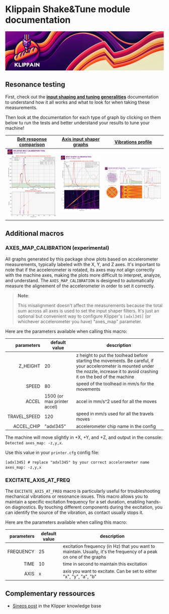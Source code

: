 # Klippain Shake&Tune module documentation

![](./banner_long.png)

## Resonance testing

First, check out the **[input shaping and tuning generalities](./is_tuning_generalities.md)** documentation to understand how it all works and what to look for when taking these measurements.

Then look at the documentation for each type of graph by clicking on them below tu run the tests and better understand your results to tune your machine!

| [Belt response comparison](./macros/belts_tuning.md) | [Axis input shaper graphs](./macros/axis_tuning.md) | [Vibrations profile](./macros/vibrations_profile.md) |
|:----------------:|:------------:|:---------------------:|
| [<img src="./images/belts_example.png">](./macros/belts_tuning.md) | [<img src="./images/axis_example.png">](./macros/axis_tuning.md) | [<img src="./images/vibrations_example.png">](./macros/vibrations_profile.md) |


## Additional macros

### AXES_MAP_CALIBRATION (experimental)

All graphs generated by this package show plots based on accelerometer measurements, typically labeled with the X, Y, and Z axes. It's important to note that if the accelerometer is rotated, its axes may not align correctly with the machine axes, making the plots more difficult to interpret, analyze, and understand. The `AXES_MAP_CALIBRATION` is designed to automatically measure the alignement of the accelerometer in order to set it correctly.

  > **Note**:
  >
  > This misalignment doesn't affect the measurements because the total sum across all axes is used to set the input shaper filters. It's just an optional but convenient way to configure Klipper's `[adxl345]` (or whichever accelerometer you have) "axes_map" parameter.

Here are the parameters available when calling this macro:

| parameters | default value | description |
|-----------:|---------------|-------------|
|Z_HEIGHT|20|z height to put the toolhead before starting the movements. Be careful, if your accelerometer is mounted under the nozzle, increase it to avoid crashing it on the bed of the machine|
|SPEED|80|speed of the toolhead in mm/s for the movements|
|ACCEL|1500 (or max printer accel)|accel in mm/s^2 used for all the moves|
|TRAVEL_SPEED|120|speed in mm/s used for all the travels moves|
|ACCEL_CHIP|"adxl345"|accelerometer chip name in the config|

The machine will move slightly in +X, +Y, and +Z, and output in the console: `Detected axes_map: -z,y,x`.

Use this value in your `printer.cfg` config file:
```
[adxl345] # replace "adxl345" by your correct accelerometer name
axes_map: -z,y,x
```

### EXCITATE_AXIS_AT_FREQ

The `EXCITATE_AXIS_AT_FREQ` macro is particularly useful for troubleshooting mechanical vibrations or resonance issues. This macro allows you to maintain a specific excitation frequency for a set duration, enabling hands-on diagnostics. By touching different components during the excitation, you can identify the source of the vibration, as contact usually stops it.

Here are the parameters available when calling this macro:

| parameters | default value | description |
|-----------:|---------------|-------------|
|FREQUENCY|25|excitation frequency (in Hz) that you want to maintain. Usually, it's the frequency of a peak on one of the graphs|
|TIME|10|time in second to maintain this excitation|
|AXIS|x|axis you want to excitate. Can be set to either "x", "y", "a", "b"|


## Complementary ressources

  - [Sineos post](https://klipper.discourse.group/t/interpreting-the-input-shaper-graphs/9879) in the Klipper knowledge base
